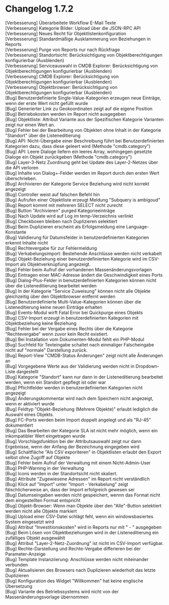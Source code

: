# Changelog 1.7.2

[Verbesserung]  Überarbeitete Workflow E-Mail Texte<br>
[Verbesserung]  Kategorie Bilder: Upload über die JSON-RPC API<br>
[Verbesserung]  Neues Recht für Objektlistenkonfiguration<br>
[Verbesserung]  Standardmäßige Ausklammerung von Beziehungen in Reports<br>
[Verbesserung]  Purge von Reports nur nach Rückfrage<br>
[Verbesserung]  Standortsicht: Berücksichtigung von Objektberechtigungen konfigurierbar (Ausblenden)<br>
[Verbesserung]  Serviceauswahl in CMDB Explorer: Berücksichtigung von Objektberechtigungen konfigurierbar (Ausblenden)<br>
[Verbesserung]  CMDB Explorer: Berücksichtigung von Objektberechtigungen konfigurierbar (Ausblenden)<br>
[Verbesserung]  Objektbrowser: Berücksichtigung von Objektberechtigungen konfigurierbar (Ausblenden)<br>
[Bug]           Benutzerdefinierte Single-Value-Kategorien erzeugen neue Einträge, wenn der erste Wert nicht gefüllt wurde<br>
[Bug]           Generierter Link zu Geokoordinaten zeigt auf die eigene Position<br>
[Bug]           Betriebskosten werden im Report nicht ausgegeben<br>
[Bug]           Objektliste: Attribut Variante aus der Spezifischen Kategorie Varianten zeigt nur einen Wert an.<br>
[Bug]           Fehler bei der Bearbeitung von Objekten ohne Inhalt in der Kategorie "Standort" über die Listeneditierung<br>
[Bug]           API: Nicht-Übergabe einer Beschreibung führt bei Benutzerdefinierten Kategorien dazu, dass diese geleert wird (Methode "cmdb.category")<br>
[Bug]           API: Leere Dialoge liefern ein leeres Array, wohingegen gesetzte Dialoge ein Objekt zurückgeben (Methode "cmdb.category")<br>
[Bug]           Layer-3-Netz Zuordnung geht bei Update des Layer-2-Netzes über die API verloren<br>
[Bug]           Inhalte von Dialog+-Felder werden im Report durch den ersten Wert überschrieben.<br>
[Bug]           Archivieren der Kategorie Service Beziehung wird nicht korrekt angezeigt<br>
[Bug]           Controller weist auf falschen Befehl hin<br>
[Bug]           Aufrufen einer Objektliste erzeugt Meldung "Subquery is ambigoud"<br>
[Bug]           Report kommt mit mehreren SELECT nicht zurecht<br>
[Bug]           Button "Archivieren" purged Kategorieeinträge<br>
[Bug]           Nach Update wird auf Log im temp-Verzeichnis verlinkt<br>
[Bug]           Checkboxen bleiben nach Duplizieren selektiert<br>
[Bug]           Beim Duplizieren erscheint als Erfolgsmeldung eine Language-Konstante<br>
[Bug]           Validierung für Datumsfelder in benutzerdefinierten Kategorien erkennt Inhalte nicht<br>
[Bug]           Rechtevergabe für zur Fehlermeldung<br>
[Bug]           Verkabelungsimport: Bestehende Anschlüsse werden nicht verkabelt<br>
[Bug]           Objekt-Beziehung einer benutzerdefinierten Kategorie wird im CSV-Import als Objektverknüpfung angezeigt.<br>
[Bug]           Fehler beim Aufruf der vorhandenen Massenänderungsvorlagen<br>
[Bug]           Eintragen einer MAC-Adresse ändert die Geschwindigkeit eines Ports<br>
[Bug]           Dialog-Plus-Felder in benutzerdefinierten Kategorien können nicht über die Listeneditierung bearbeitet werden<br>
[Bug]           In der Kategorie "Service Zuweisung" können nicht alle Objekte gleichzeitig über den Objektbrowser entfernt werden<br>
[Bug]           Benutzerdefinierte Multi-Value-Kategorien können über die Listeneditierung keine neuen Einträge erhalten<br>
[Bug]           Events-Modul wirft Fatal Error bei Quickpurge eines Objekts<br>
[Bug]           CSV-Import erzeugt in benutzerdefinierten Kategorien mit Objektbeziehung keine Beziehung<br>
[Bug]           Fehler bei der Vergabe eines Rechts über die Kategorie "Rechtevergabe" wenn zuvor kein Recht existiert.<br>
[Bug]           Bei Installation vom Dokumenten-Modul fehlt ein PHP-Modul<br>
[Bug]           Suchfeld für Texteingabe schaltet nach einmaliger Falscheingabe nicht auf "normale" Darstellung zurück.<br>
[Bug]           Report-View "CMDB-Status Änderungen" zeigt nicht alle Änderungen an<br>
[Bug]           Vorgegebene Werte aus der Validierung werden nicht in Dropdown-Liste dargestellt<br>
[Bug]           Kategorie "Standort" kann nur dann in der Listeneditierung bearbeitet werden, wenn ein Standort gepflegt ist oder war<br>
[Bug]           Pflichtfelder werden in benutzerdefinierten Kategorien nicht angezeigt<br>
[Bug]           Änderungskommentar wird nach dem Speichern nicht angezeigt, wenn er aktiviert wurde<br>
[Bug]           Feldtyp "Objekt-Beziehung (Mehrere Objekte)" erlaubt lediglich die Auswahl eines Objekts.<br>
[Bug]           FC-Ports werden beim Import doppelt angelegt und als "RJ-45" dokumentiert<br>
[Bug]           Das Bearbeiten der Kategorie SLA ist nicht mehr möglich, wenn ein inkompatibler Wert eingetragen wurde<br>
[Bug]           Vorschlagsfunktion bei der Attributsauswahl zeigt nur dann Ergebnisse, wenn der Anfang der Bezeichnung eingegeben wird<br>
[Bug]           Schaltfläche "Als CSV exporiteren" in Objektlisten erlaubt den Export selbst ohne Zugriff auf Objekte<br>
[Bug]           Fehler beim Aufruf der Verwaltung mit einem Nicht-Admin-User<br>
[Bug]           PHP-Warning in der Verwaltung<br>
[Bug]           Icons werden in der Standortsicht nicht skaliert.<br>
[Bug]           Attribute "Zugewiesene Adressen" im Report nicht verständlich<br>
[Bug]           Klick auf "Import" unter "Import - Verkabelung" zeigt fälschlicherweise an, dass der Import erfolgreich gewesen sei<br>
[Bug]           Datumseingaben werden nicht gespeichert, wennn das Format nicht dem eingestellten Format entspricht<br>
[Bug]           Objekt-Browser: Wenn man Objekte über den "Alle"-Button selektiert werden nicht alle Objekte markiert<br>
[Bug]           Upload einer CSV-Datei schlägt fehl, wenn ein windowsbasiertes System eingesetzt wird<br>
[Bug]           Attribut "Investitionskosten" wird in Reports nur mit " - " ausgegeben<br>
[Bug]           Beim Lösen von Objektbeziehungen wird in der Listeneditierung ein zufälliges Objekt ausgewählt<br>
[Bug]           Attribut "Layer-2-Netz-Zuordnung" ist nicht im CSV-Import verfügbar.<br>
[Bug]           Rechte-Darstellung und Rechte-Vergabe differieren bei der Parameter-Anzeige<br>
[Bug]           Template Instanziierung: Anschlüsse werden nicht miteinander verbunden<br>
[Bug]           Aktualisieren des Browsers nach Duplizieren wiederholt das letzte Duplizieren<br>
[Bug]           Konfiguration des Widget "Willkommen" hat keine englische Übersetzung<br>
[Bug]           Variante des Betriebssystems wird nicht von der Massenänderungsvorlage übernommen<br>

